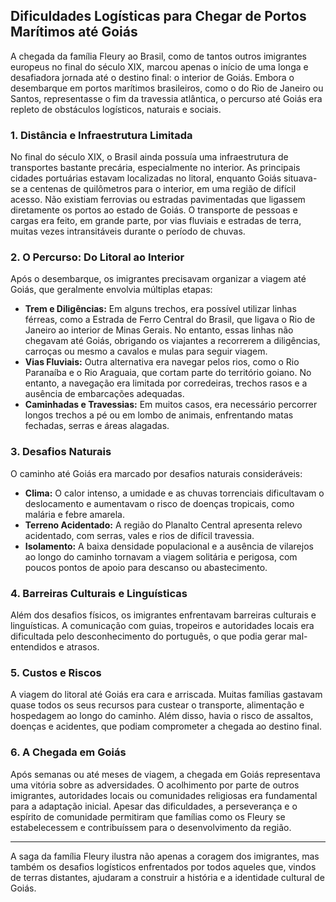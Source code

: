 ## Dificuldades Logísticas para Chegar de Portos Marítimos até Goiás

A chegada da família Fleury ao Brasil, como de tantos outros imigrantes europeus no final do século XIX, marcou apenas o início de uma longa e desafiadora jornada até o destino final: o interior de Goiás. Embora o desembarque em portos marítimos brasileiros, como o do Rio de Janeiro ou Santos, representasse o fim da travessia atlântica, o percurso até Goiás era repleto de obstáculos logísticos, naturais e sociais.

### 1. Distância e Infraestrutura Limitada

No final do século XIX, o Brasil ainda possuía uma infraestrutura de transportes bastante precária, especialmente no interior. As principais cidades portuárias estavam localizadas no litoral, enquanto Goiás situava-se a centenas de quilômetros para o interior, em uma região de difícil acesso. Não existiam ferrovias ou estradas pavimentadas que ligassem diretamente os portos ao estado de Goiás. O transporte de pessoas e cargas era feito, em grande parte, por vias fluviais e estradas de terra, muitas vezes intransitáveis durante o período de chuvas.

### 2. O Percurso: Do Litoral ao Interior

Após o desembarque, os imigrantes precisavam organizar a viagem até Goiás, que geralmente envolvia múltiplas etapas:

- **Trem e Diligências:** Em alguns trechos, era possível utilizar linhas férreas, como a Estrada de Ferro Central do Brasil, que ligava o Rio de Janeiro ao interior de Minas Gerais. No entanto, essas linhas não chegavam até Goiás, obrigando os viajantes a recorrerem a diligências, carroças ou mesmo a cavalos e mulas para seguir viagem.
- **Vias Fluviais:** Outra alternativa era navegar pelos rios, como o Rio Paranaíba e o Rio Araguaia, que cortam parte do território goiano. No entanto, a navegação era limitada por corredeiras, trechos rasos e a ausência de embarcações adequadas.
- **Caminhadas e Travessias:** Em muitos casos, era necessário percorrer longos trechos a pé ou em lombo de animais, enfrentando matas fechadas, serras e áreas alagadas.

### 3. Desafios Naturais

O caminho até Goiás era marcado por desafios naturais consideráveis:

- **Clima:** O calor intenso, a umidade e as chuvas torrenciais dificultavam o deslocamento e aumentavam o risco de doenças tropicais, como malária e febre amarela.
- **Terreno Acidentado:** A região do Planalto Central apresenta relevo acidentado, com serras, vales e rios de difícil travessia.
- **Isolamento:** A baixa densidade populacional e a ausência de vilarejos ao longo do caminho tornavam a viagem solitária e perigosa, com poucos pontos de apoio para descanso ou abastecimento.

### 4. Barreiras Culturais e Linguísticas

Além dos desafios físicos, os imigrantes enfrentavam barreiras culturais e linguísticas. A comunicação com guias, tropeiros e autoridades locais era dificultada pelo desconhecimento do português, o que podia gerar mal-entendidos e atrasos.

### 5. Custos e Riscos

A viagem do litoral até Goiás era cara e arriscada. Muitas famílias gastavam quase todos os seus recursos para custear o transporte, alimentação e hospedagem ao longo do caminho. Além disso, havia o risco de assaltos, doenças e acidentes, que podiam comprometer a chegada ao destino final.

### 6. A Chegada em Goiás

Após semanas ou até meses de viagem, a chegada em Goiás representava uma vitória sobre as adversidades. O acolhimento por parte de outros imigrantes, autoridades locais ou comunidades religiosas era fundamental para a adaptação inicial. Apesar das dificuldades, a perseverança e o espírito de comunidade permitiram que famílias como os Fleury se estabelecessem e contribuíssem para o desenvolvimento da região.

---

A saga da família Fleury ilustra não apenas a coragem dos imigrantes, mas também os desafios logísticos enfrentados por todos aqueles que, vindos de terras distantes, ajudaram a construir a história e a identidade cultural de Goiás.